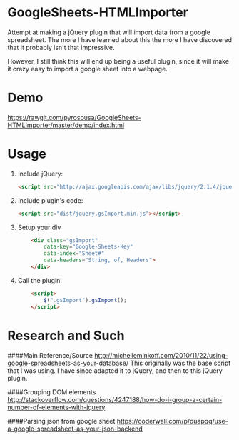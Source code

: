 # GoogleSheets-HTMLImporter
Attempt at making a jQuery plugin that will import data from a google spreadsheet. The more I have learned about this the more I have discovered that it probably isn't that impressive.

However, I still think this will end up being a useful plugin, since it will make it crazy easy to import a google sheet into a webpage.

# Demo
https://rawgit.com/pyrosousa/GoogleSheets-HTMLImporter/master/demo/index.html

# Usage
1. Include jQuery:

	```html
	<script src="http://ajax.googleapis.com/ajax/libs/jquery/2.1.4/jquery.min.js"></script>
	```

2. Include plugin's code:

	```html
	<script src="dist/jquery.gsImport.min.js"></script>
	```
3. Setup your div

	```html
		<div class="gsImport"
			data-key="Google-Sheets-Key"
			data-index="Sheet#"
			data-headers="String, of, Headers">
		</div>
	```

4. Call the plugin:

	```html
		<script>
			$(".gsImport").gsImport();
		</script>
	```



# Research and Such

####Main Reference/Source
http://michelleminkoff.com/2010/11/22/using-google-spreadsheets-as-your-database/
This originally was the base script that I was using. I have since adapted it to jQuery, and then to this jQuery plugin. 

####Grouping DOM elements
http://stackoverflow.com/questions/4247188/how-do-i-group-a-certain-number-of-elements-with-jquery

####Parsing json from google sheet
https://coderwall.com/p/duapqq/use-a-google-spreadsheet-as-your-json-backend
